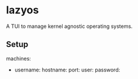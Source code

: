 # lazyos

A TUI to manage kernel agnostic operating systems.

## Setup

machines:

- username: <username>
  hostname: <hostname>
  port: <port>
  user: <user>
  password: <password>

